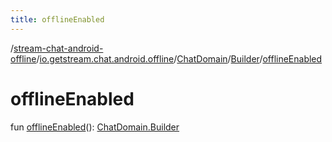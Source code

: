 ```yaml
---
title: offlineEnabled
---
```

/[stream-chat-android-offline](../../../index.md)/[io.getstream.chat.android.offline](../../index.md)/[ChatDomain](../index.md)/[Builder](index.md)/[offlineEnabled](offlineEnabled.md)  
  
  
  
# offlineEnabled  
fun [offlineEnabled](offlineEnabled.md)(): [ChatDomain.Builder](index.md)
